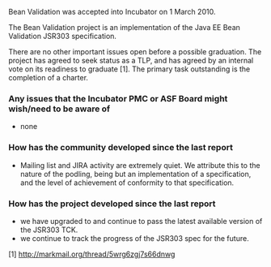 

Bean Validation was accepted into Incubator on 1 March 2010.

The Bean Validation project is an implementation of the Java EE Bean
Validation JSR303 specification.

There are no other important issues open before a possible graduation.
The project has agreed to seek status as a TLP, and has agreed by an internal
vote on its readiness to graduate \[1\].  The primary task outstanding is the
completion of a charter.

### Any issues that the Incubator PMC or ASF Board might wish/need to be aware of

 * none

### How has the community developed since the last report

 * Mailing list and JIRA activity are extremely quiet.  We attribute this
to the nature of the podling, being but an implementation of a specification,
and the level of achievement of conformity to that specification.

### How has the project developed since the last report

 * we have upgraded to and continue to pass the latest available version of the JSR303 TCK.
 * we continue to track the progress of the JSR303 spec for the future.

\[1\] <http://markmail.org/thread/5wrg6zgj7s66dnwg>
